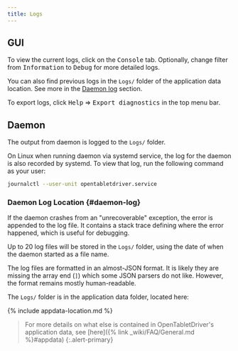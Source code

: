 ```yaml
---
title: Logs
---
```


## GUI

To view the current logs, click on the <kbd>Console</kbd> tab. Optionally, change filter from <kbd>Information</kbd> to <kbd>Debug</kbd> for more detailed logs.

You can also find previous logs in the `Logs/` folder of the application data location.
See more in the [Daemon log](#daemon-log) section.

To export logs, click <kbd>Help</kbd> ⇒ <kbd>Export diagnostics</kbd> in the top menu bar.

## Daemon

The output from daemon is logged to the `Logs/` folder.

On Linux when running daemon via systemd service, the log for the daemon is also recorded by systemd.
To view that log, run the following command as your user:

```bash
journalctl --user-unit opentabletdriver.service
```

### Daemon Log Location {#daemon-log}

If the daemon crashes from an "unrecoverable" exception, the error is appended to the log file.
It contains a stack trace defining where the error happened, which is useful for debugging.

Up to 20 log files will be stored in the `Logs/` folder, using the date of when the daemon started as a file name.

The log files are formatted in an almost-JSON format. It is likely they are missing the array end (`]`) which
some JSON parsers do not like. However, the format remains mostly human-readable.

The `Logs/` folder is in the application data folder, located here:

{% include appdata-location.md %}

> For more details on what else is contained in OpenTabletDriver's application data,
  see [here]({% link _wiki/FAQ/General.md %}#appdata)
  {:.alert-primary}
